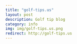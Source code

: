 ```yaml
---
title: "golf-tips.us"
layout: post
description: Golf tip blog
category: info
img: img/golf-tips.us.png
redirect: http://golf-tips.us
---
```


